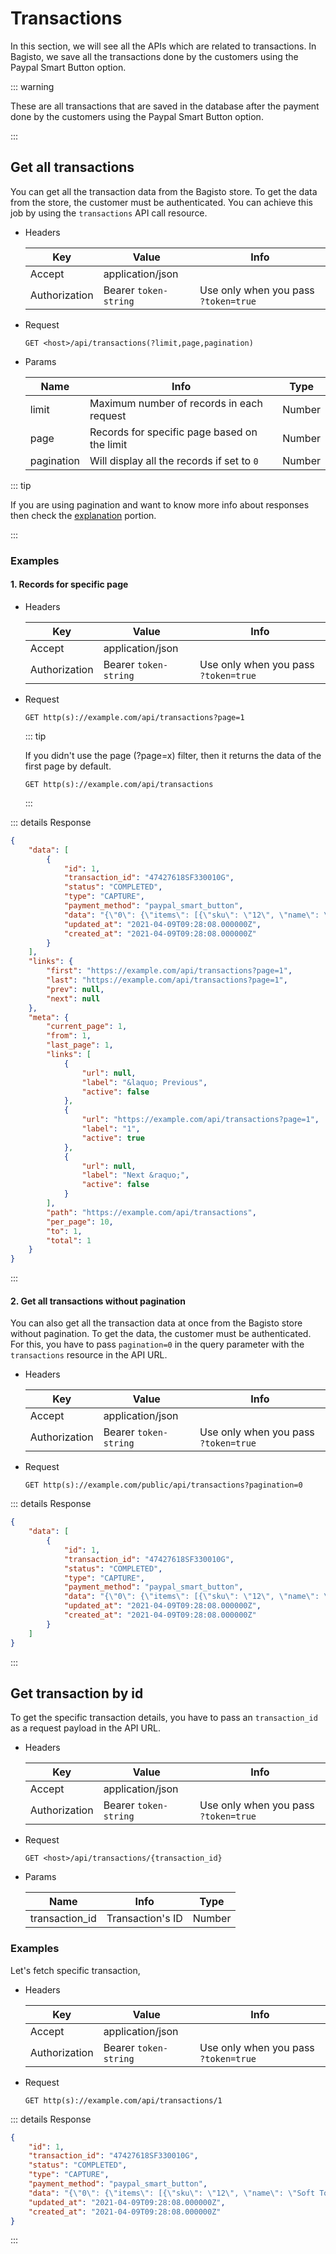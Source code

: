 # Transactions

In this section, we will see all the APIs which are related to transactions. In Bagisto, we save all the transactions done by the customers using the Paypal Smart Button option.

::: warning

These are all transactions that are saved in the database after the payment done by the customers using the Paypal Smart Button option.

:::

## Get all transactions

You can get all the transaction data from the Bagisto store. To get the data from the store, the customer must be authenticated. You can achieve this job by using the `transactions` API call resource.

- Headers

  | Key           | Value                 | Info                                 |
  | ------------- | --------------------- | ------------------------------------ |
  | Accept        | application/json      |                                      |
  | Authorization | Bearer `token-string` | Use only when you pass `?token=true` |

- Request

  `GET <host>/api/transactions(?limit,page,pagination)`

- Params

  | Name       | Info                                         | Type   |
  | ---------- | -------------------------------------------- | ------ |
  | limit      | Maximum number of records in each request    | Number |
  | page       | Records for specific page based on the limit | Number |
  | pagination | Will display all the records if set to `0`   | Number |

::: tip

  If you are using pagination and want to know more info about responses then check the [explanation](./explanation) portion.

:::

### Examples

#### 1. Records for specific page

- Headers

  | Key           | Value                 | Info                                 |
  | ------------- | --------------------- | ------------------------------------ |
  | Accept        | application/json      |                                      |
  | Authorization | Bearer `token-string` | Use only when you pass `?token=true` |

- Request

  `GET http(s)://example.com/api/transactions?page=1`

  ::: tip

    If you didn't use the page (?page=x) filter, then it returns the data of the first page by default.

    `GET http(s)://example.com/api/transactions`

  :::

::: details Response

~~~json
{
    "data": [
        {
            "id": 1,
            "transaction_id": "47427618SF330010G",
            "status": "COMPLETED",
            "type": "CAPTURE",
            "payment_method": "paypal_smart_button",
            "data": "{\"0\": {\"items\": [{\"sku\": \"12\", \"name\": \"Soft Toy\", \"category\": \"PHYSICAL_GOODS\", \"quantity\": \"1\", \"unit_amount\": {\"value\": \"150.00\", \"currency_code\": \"USD\"}}], \"payee\": {\"merchant_id\": \"85PGX7H6T2ZLW\", \"email_address\": \"prachiwebkul-facilitator@gmail.com\"}, \"amount\": {\"value\": \"150.00\", \"breakdown\": {\"shipping\": {\"value\": \"0.00\", \"currency_code\": \"USD\"}, \"tax_total\": {\"value\": \"0.00\", \"currency_code\": \"USD\"}, \"item_total\": {\"value\": \"150.00\", \"currency_code\": \"USD\"}}, \"currency_code\": \"USD\"}, \"payments\": {\"captures\": [{\"id\": \"2U5068420K488272L\", \"links\": [{\"rel\": \"self\", \"href\": \"https://api.sandbox.paypal.com/v2/payments/captures/2U5068420K488272L\", \"method\": \"GET\"}, {\"rel\": \"refund\", \"href\": \"https://api.sandbox.paypal.com/v2/payments/captures/2U5068420K488272L/refund\", \"method\": \"POST\"}, {\"rel\": \"up\", \"href\": \"https://api.sandbox.paypal.com/v2/checkout/orders/47427618SF330010G\", \"method\": \"GET\"}], \"amount\": {\"value\": \"150.00\", \"currency_code\": \"USD\"}, \"status\": \"COMPLETED\", \"create_time\": \"2021-04-09T09:28:03Z\", \"update_time\": \"2021-04-09T09:28:03Z\", \"final_capture\": true, \"seller_protection\": {\"status\": \"ELIGIBLE\", \"dispute_categories\": [\"ITEM_NOT_RECEIVED\", \"UNAUTHORIZED_TRANSACTION\"]}, \"seller_receivable_breakdown\": {\"net_amount\": {\"value\": \"143.85\", \"currency_code\": \"USD\"}, \"paypal_fee\": {\"value\": \"6.15\", \"currency_code\": \"USD\"}, \"gross_amount\": {\"value\": \"150.00\", \"currency_code\": \"USD\"}}}]}, \"shipping\": {\"name\": {\"full_name\": \"John Doe\"}, \"address\": {\"postal_code\": \"110045\", \"admin_area_1\": \"DL\", \"admin_area_2\": \"New Delhi\", \"country_code\": \"IN\", \"address_line_1\": \"Dwarka\"}}, \"reference_id\": \"default\", \"soft_descriptor\": \"PAYPAL *TESTFACILIT\"}, \"name\": {\"surname\": \"Doe\", \"given_name\": \"John\"}, \"address\": {\"postal_code\": \"110045\", \"admin_area_1\": \"DL\", \"admin_area_2\": \"New Delhi\", \"country_code\": \"IN\", \"address_line_1\": \"Dwarka\"}, \"payer_id\": \"8KC42JLS656PQ\", \"email_address\": \"sb-eyqoq4881652@personal.example.com\"}",
            "updated_at": "2021-04-09T09:28:08.000000Z",
            "created_at": "2021-04-09T09:28:08.000000Z"
        }
    ],
    "links": {
        "first": "https://example.com/api/transactions?page=1",
        "last": "https://example.com/api/transactions?page=1",
        "prev": null,
        "next": null
    },
    "meta": {
        "current_page": 1,
        "from": 1,
        "last_page": 1,
        "links": [
            {
                "url": null,
                "label": "&laquo; Previous",
                "active": false
            },
            {
                "url": "https://example.com/api/transactions?page=1",
                "label": "1",
                "active": true
            },
            {
                "url": null,
                "label": "Next &raquo;",
                "active": false
            }
        ],
        "path": "https://example.com/api/transactions",
        "per_page": 10,
        "to": 1,
        "total": 1
    }
}
~~~

:::

#### 2. Get all transactions without pagination

You can also get all the transaction data at once from the Bagisto store without pagination. To get the data, the customer must be authenticated. For this, you have to pass `pagination=0` in the query parameter with the `transactions` resource in the API URL.

- Headers

  | Key           | Value                 | Info                                 |
  | ------------- | --------------------- | ------------------------------------ |
  | Accept        | application/json      |                                      |
  | Authorization | Bearer `token-string` | Use only when you pass `?token=true` |

- Request

  `GET http(s)://example.com/public/api/transactions?pagination=0`

::: details Response

~~~json
{
    "data": [
        {
            "id": 1,
            "transaction_id": "47427618SF330010G",
            "status": "COMPLETED",
            "type": "CAPTURE",
            "payment_method": "paypal_smart_button",
            "data": "{\"0\": {\"items\": [{\"sku\": \"12\", \"name\": \"Soft Toy\", \"category\": \"PHYSICAL_GOODS\", \"quantity\": \"1\", \"unit_amount\": {\"value\": \"150.00\", \"currency_code\": \"USD\"}}], \"payee\": {\"merchant_id\": \"85PGX7H6T2ZLW\", \"email_address\": \"prachiwebkul-facilitator@gmail.com\"}, \"amount\": {\"value\": \"150.00\", \"breakdown\": {\"shipping\": {\"value\": \"0.00\", \"currency_code\": \"USD\"}, \"tax_total\": {\"value\": \"0.00\", \"currency_code\": \"USD\"}, \"item_total\": {\"value\": \"150.00\", \"currency_code\": \"USD\"}}, \"currency_code\": \"USD\"}, \"payments\": {\"captures\": [{\"id\": \"2U5068420K488272L\", \"links\": [{\"rel\": \"self\", \"href\": \"https://api.sandbox.paypal.com/v2/payments/captures/2U5068420K488272L\", \"method\": \"GET\"}, {\"rel\": \"refund\", \"href\": \"https://api.sandbox.paypal.com/v2/payments/captures/2U5068420K488272L/refund\", \"method\": \"POST\"}, {\"rel\": \"up\", \"href\": \"https://api.sandbox.paypal.com/v2/checkout/orders/47427618SF330010G\", \"method\": \"GET\"}], \"amount\": {\"value\": \"150.00\", \"currency_code\": \"USD\"}, \"status\": \"COMPLETED\", \"create_time\": \"2021-04-09T09:28:03Z\", \"update_time\": \"2021-04-09T09:28:03Z\", \"final_capture\": true, \"seller_protection\": {\"status\": \"ELIGIBLE\", \"dispute_categories\": [\"ITEM_NOT_RECEIVED\", \"UNAUTHORIZED_TRANSACTION\"]}, \"seller_receivable_breakdown\": {\"net_amount\": {\"value\": \"143.85\", \"currency_code\": \"USD\"}, \"paypal_fee\": {\"value\": \"6.15\", \"currency_code\": \"USD\"}, \"gross_amount\": {\"value\": \"150.00\", \"currency_code\": \"USD\"}}}]}, \"shipping\": {\"name\": {\"full_name\": \"John Doe\"}, \"address\": {\"postal_code\": \"110045\", \"admin_area_1\": \"DL\", \"admin_area_2\": \"New Delhi\", \"country_code\": \"IN\", \"address_line_1\": \"Dwarka\"}}, \"reference_id\": \"default\", \"soft_descriptor\": \"PAYPAL *TESTFACILIT\"}, \"name\": {\"surname\": \"Doe\", \"given_name\": \"John\"}, \"address\": {\"postal_code\": \"110045\", \"admin_area_1\": \"DL\", \"admin_area_2\": \"New Delhi\", \"country_code\": \"IN\", \"address_line_1\": \"Dwarka\"}, \"payer_id\": \"8KC42JLS656PQ\", \"email_address\": \"sb-eyqoq4881652@personal.example.com\"}",
            "updated_at": "2021-04-09T09:28:08.000000Z",
            "created_at": "2021-04-09T09:28:08.000000Z"
        }
    ]
}
~~~

:::

## Get transaction by id

To get the specific transaction details, you have to pass an `transaction_id` as a request payload in the API URL.

- Headers

  | Key           | Value                 | Info                                 |
  | ------------- | --------------------- | ------------------------------------ |
  | Accept        | application/json      |                                      |
  | Authorization | Bearer `token-string` | Use only when you pass `?token=true` |

- Request

  `GET <host>/api/transactions/{transaction_id}`

- Params

  | Name           | Info             | Type   |
  | -------------- | ---------------- | ------ |
  | transaction_id | Transaction's ID | Number |

### Examples

Let's fetch specific transaction,

- Headers

  | Key           | Value                 | Info                                 |
  | ------------- | --------------------- | ------------------------------------ |
  | Accept        | application/json      |                                      |
  | Authorization | Bearer `token-string` | Use only when you pass `?token=true` |

- Request

  `GET http(s)://example.com/api/transactions/1`

::: details Response

~~~json
{
    "id": 1,
    "transaction_id": "47427618SF330010G",
    "status": "COMPLETED",
    "type": "CAPTURE",
    "payment_method": "paypal_smart_button",
    "data": "{\"0\": {\"items\": [{\"sku\": \"12\", \"name\": \"Soft Toy\", \"category\": \"PHYSICAL_GOODS\", \"quantity\": \"1\", \"unit_amount\": {\"value\": \"150.00\", \"currency_code\": \"USD\"}}], \"payee\": {\"merchant_id\": \"85PGX7H6T2ZLW\", \"email_address\": \"prachiwebkul-facilitator@gmail.com\"}, \"amount\": {\"value\": \"150.00\", \"breakdown\": {\"shipping\": {\"value\": \"0.00\", \"currency_code\": \"USD\"}, \"tax_total\": {\"value\": \"0.00\", \"currency_code\": \"USD\"}, \"item_total\": {\"value\": \"150.00\", \"currency_code\": \"USD\"}}, \"currency_code\": \"USD\"}, \"payments\": {\"captures\": [{\"id\": \"2U5068420K488272L\", \"links\": [{\"rel\": \"self\", \"href\": \"https://api.sandbox.paypal.com/v2/payments/captures/2U5068420K488272L\", \"method\": \"GET\"}, {\"rel\": \"refund\", \"href\": \"https://api.sandbox.paypal.com/v2/payments/captures/2U5068420K488272L/refund\", \"method\": \"POST\"}, {\"rel\": \"up\", \"href\": \"https://api.sandbox.paypal.com/v2/checkout/orders/47427618SF330010G\", \"method\": \"GET\"}], \"amount\": {\"value\": \"150.00\", \"currency_code\": \"USD\"}, \"status\": \"COMPLETED\", \"create_time\": \"2021-04-09T09:28:03Z\", \"update_time\": \"2021-04-09T09:28:03Z\", \"final_capture\": true, \"seller_protection\": {\"status\": \"ELIGIBLE\", \"dispute_categories\": [\"ITEM_NOT_RECEIVED\", \"UNAUTHORIZED_TRANSACTION\"]}, \"seller_receivable_breakdown\": {\"net_amount\": {\"value\": \"143.85\", \"currency_code\": \"USD\"}, \"paypal_fee\": {\"value\": \"6.15\", \"currency_code\": \"USD\"}, \"gross_amount\": {\"value\": \"150.00\", \"currency_code\": \"USD\"}}}]}, \"shipping\": {\"name\": {\"full_name\": \"John Doe\"}, \"address\": {\"postal_code\": \"110045\", \"admin_area_1\": \"DL\", \"admin_area_2\": \"New Delhi\", \"country_code\": \"IN\", \"address_line_1\": \"Dwarka\"}}, \"reference_id\": \"default\", \"soft_descriptor\": \"PAYPAL *TESTFACILIT\"}, \"name\": {\"surname\": \"Doe\", \"given_name\": \"John\"}, \"address\": {\"postal_code\": \"110045\", \"admin_area_1\": \"DL\", \"admin_area_2\": \"New Delhi\", \"country_code\": \"IN\", \"address_line_1\": \"Dwarka\"}, \"payer_id\": \"8KC42JLS656PQ\", \"email_address\": \"sb-eyqoq4881652@personal.example.com\"}",
    "updated_at": "2021-04-09T09:28:08.000000Z",
    "created_at": "2021-04-09T09:28:08.000000Z"
}
~~~

:::
